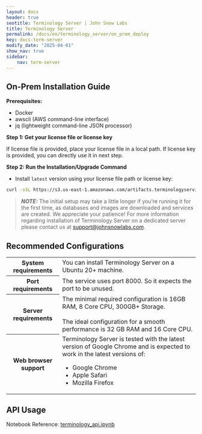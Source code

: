 ```yaml
---
layout: docs
header: true
seotitle: Terminology Server | John Snow Labs
title: Terminology Server 
permalink: /docs/en/terminology_server/on_prem_deploy
key: docs-term-server
modify_date: "2025-04-01"
show_nav: true
sidebar:
    nav: term-server
---
```


## **On-Prem Installation Guide**

**Prerequisites:**

* Docker
* awscli (AWS command-line interface)
* jq (lightweight command-line JSON processor)

**Step 1: Get your license file or license key**

If license file is provided, place your license file in a local path. If license key is provided, you can directly use it in next step.

**Step 2: Run the Installation/Upgrade Command**

* Install `latest` version using your license file path or license key:

```bash
curl -sSL https://s3.us-east-1.amazonaws.com/artifacts.terminologyservice.johnsnowlabs.com/install.sh | bash -s "YOUR_LICENSE_FILE_PATH_OR_LICENSE_KEY"
```

> **_NOTE:_** The initial setup may take a little longer if you’re running it for the first time, as databases and images are downloaded and services are created. We appreciate your patience! For more information regarding installation of Terminology Server on a dedicated server please contact us at [support@johnsnowlabs.com](mailto:support@johnsnowlabs.com).

## Recommended Configurations

<table class="table2">
  <tr>
    <th>System requirements</th>
    <td>You can install Terminology Server on a Ubuntu 20+ machine.</td>
  </tr>
  <tr>
    <th>Port requirements</th>
    <td>The service uses port <bl>8000</bl>. So it expects the port to be unused.</td>
  </tr>
  <tr>
    <th>Server requirements</th>
    <td>The minimal required configuration is <bl>16GB RAM, 8 Core CPU, 300GB+ Storage</bl>.
        <br /><br />
    The ideal configuration for a smooth performance is <bl>32 GB RAM and 16 Core CPU</bl>.
    </td>
  </tr>
  <tr>
    <th>Web browser support</th>
    <td>Terminology Server is tested with the latest version of Google Chrome and is expected to work in the latest versions of:
      <ul>
      <li>Google Chrome</li>
      <li>Apple Safari</li>
      <li>Mozilla Firefox</li>
      </ul>
    </td>
  </tr>
</table>

## API Usage

Notebook Reference: [terminology_api.ipynb](https://github.com/JohnSnowLabs/spark-nlp-workshop/blob/master/products/term_server/terminology_api.ipynb)

